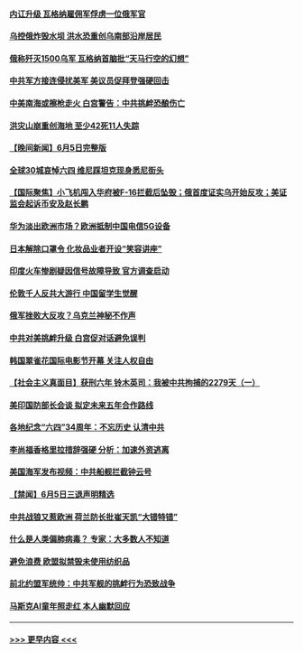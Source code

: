 #### [内讧升级 瓦格纳雇佣军俘虏一位俄军官](../pages/prog202/a103726550.md?t=06061843) 
#### [乌控俄炸毁水坝 洪水恐重创乌南部沿岸居民](../pages/prog202/a103726514.md?t=06061843) 
#### [俄称歼灭1500乌军 瓦格纳首脑批“天马行空的幻想”](../pages/prog202/a103726485.md?t=06061843) 
#### [中共军方接连侵扰美军 美议员促拜登强硬回击](../pages/prog202/a103726487.md?t=06061843) 
#### [中美南海或擦枪走火 白宫警告：中共挑衅恐酿伤亡](../pages/prog202/a103726407.md?t=06061843) 
#### [洪灾山崩重创海地 至少42死11人失踪](../pages/prog202/a103726414.md?t=06061843) 
#### [【晚间新闻】6月5日完整版](../pages/prog202/a103726371.md?t=06061843) 
#### [全球30城哀悼六四 维尼踩坦克现身悉尼街头](../pages/prog202/a103726400.md?t=06061843) 
#### [【国际聚焦】小飞机闯入华府被F-16拦截后坠毁；俄首度证实乌开始反攻；美证监会起诉币安及赵长鹏](../pages/prog202/a103726388.md?t=06061843) 
#### [华为淡出欧洲市场？欧洲抵制中国电信5G设备](../pages/prog202/a103726387.md?t=06061843) 
#### [日本解除口罩令 化妆品业者开设“笑容讲座”](../pages/prog202/a103726379.md?t=06061843) 
#### [印度火车惨剧疑因信号故障导致 官方调查启动](../pages/prog202/a103726316.md?t=06061843) 
#### [伦敦千人反共大游行 中国留学生觉醒](../pages/prog202/a103726318.md?t=06061843) 
#### [俄军挫败大反攻？乌克兰神秘不作声](../pages/prog202/a103726315.md?t=06061843) 
#### [中共对美挑衅升级 白宫促对话避免误判](../pages/prog202/a103726312.md?t=06061843) 
#### [韩国翠雀花国际电影节开幕 关注人权自由](../pages/prog202/a103726189.md?t=06061843) 
#### [【社会主义真面目】获刑六年 铃木英司：我被中共拘捕的2279天（一）](../pages/prog202/a103726190.md?t=06061843) 
#### [美印国防部长会谈 拟定未来五年合作路线](../pages/prog202/a103726187.md?t=06061843) 
#### [各地纪念“六四”34周年：不忘历史 认清中共](../pages/prog202/a103726191.md?t=06061843) 
#### [李尚福香格里拉措辞强硬 分析：加速外资逃离](../pages/prog202/a103726186.md?t=06061843) 
#### [美国海军发布视频：中共船舰拦截钟云号](../pages/prog202/a103726185.md?t=06061843) 
#### [【禁闻】6月5日三退声明精选](../pages/prog202/a103726162.md?t=06061843) 
#### [中共战狼又惹欧洲 荷兰防长批崔天凯“大错特错”](../pages/prog202/a103726115.md?t=06061843) 
#### [什么是人类偏肺病毒？ 专家：大多数人不知道](../pages/prog202/a103726018.md?t=06061843) 
#### [避免浪费 欧盟拟禁毁未使用纺织品](../pages/prog202/a103726024.md?t=06061843) 
#### [前北约盟军统帅：中共军舰的挑衅行为恐致战争](../pages/prog202/a103726009.md?t=06061843) 
#### [马斯克AI童年照走红 本人幽默回应](../pages/prog202/a103726015.md?t=06061843) 

----
#### [ >>> 更早内容 <<< ](../indexes/prog202-earlier.md)

